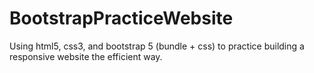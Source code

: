# BootstrapPracticeWebsite
Using html5, css3, and bootstrap 5 (bundle + css) to practice building a responsive website the efficient way.
